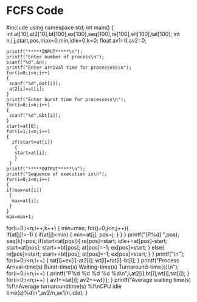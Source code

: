 # FCFS Code
#include<iostream>
using namespace std;
int main()
{   
    int at[10],at2[10],bt[100],ex[100],seq[100],re[100],wt[100],tat[100];
    int n,i,j,start,pos,max=0,min,idle=0,k=0;
    float av1=0,av2=0;

    printf("*****INPUT*****\n");
    printf("Enter number of process\n");
    scanf("%d",&n);
    printf("Enter arrival time for processess\n");
    for(i=0;i<n;i++)
    {
     scanf("%d",&at[i]);
     at2[i]=at[i];
    }
    printf("Enter burst time for processess\n");
    for(i=0;i<n;i++)
    {
     scanf("%d",&bt[i]);
    }
    start=at[0];
    for(i=1;i<n;i++)
    {
      if(start>at[i])
       {
       start=at[i];
       }
     }
    printf("*****OUTPUT*****\n");
    printf("Sequence of execution is\n");
    for(i=0;i<n;i++)
    {
    if(max<at[i])
     {
      max=at[i];
     }
    }
    max=max+1;
   for(i=0;i<n;i++,k++)
     {  min=max;
       for(j=0;j<n;j++){  
           if(at[j]!=-1)
             {
               if(at[j]<min)
                 {
                  min=at[j];
                  pos=j;
                 }
              }
         }
      printf("[P%d]  ",pos);
      seq[k]=pos;
      if(start<at[pos]){
         re[pos]=start;
         idle+=at[pos]-start;
         start=at[pos];
         start+=bt[pos];
         at[pos]=-1;
         ex[pos]=start;
      }
      else{
        re[pos]=start;
        start+=bt[pos];
        at[pos]=-1;
        ex[pos]=start;
       }
     }
    printf("\n");
    for(i=0;i<n;i++)
    {
       tat[i]=ex[i]-at2[i];
       wt[i]=tat[i]-bt[i];
    }
 printf("Process  Arrival-time(s)  Burst-time(s)  Waiting-time(s)  Turnaround-time(s)\n");
   for(i=0;i<n;i++)
    {
      printf("P%d            %d              %d             %d               %d\n",i,at2[i],bt[i],wt[i],tat[i]);
    }
   for(i=0;i<n;i++)
   {
    av1+=tat[i];
    av2+=wt[i];
   }
  printf("Average waiting time(s) %f\nAverage turnaroundtime(s) %f\nCPU idle time(s)%d\n",av2/n,av1/n,idle);
}
